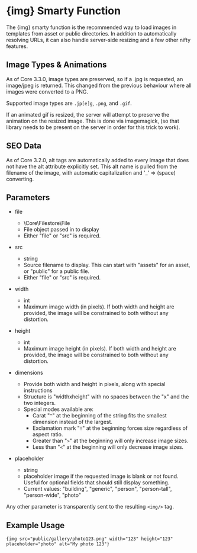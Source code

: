 # {img} Smarty Function

The {img} smarty function is the recommended way to load images in templates from asset or public directories.
In addition to automatically resolving URLs, it can also handle server-side resizing and a few other nifty features.

## Image Types &amp; Animations

As of Core 3.3.0, image types are preserved, so if a .jpg is requested, an image/jpeg is returned.
This changed from the previous behaviour where all images were converted to a PNG.

Supported image types are `.jp[e]g`, `.png`, and `.gif`.

If an animated gif is resized, the server will attempt to preserve the animation on the resized image.
This is done via imagemagick, (so that library needs to be present on the server in order for this trick to work).

## SEO Data

As of Core 3.2.0, alt tags are automatically added to every image that does not have the alt attribute explicitly set.
This alt name is pulled from the filename of the image, with automatic capitalization and '_' => (space) converting.

## Parameters

* file
	* \Core\Filestore\File
	* File object passed in to display
	* Either "file" or "src" is required.

* src
	* string
	* Source filename to display.  This can start with "assets" for an asset, or "public" for a public file.
	* Either "file" or "src" is required.

* width
	* int
	* Maximum image width (in pixels).  If both width and height are provided, the image will be constrained to both without any distortion.

* height
	* int
	* Maximum image height (in pixels).  If both width and height are provided, the image will be constrained to both without any distortion.

* dimensions
	* Provide both width and height in pixels, along with special instructions
	* Structure is "widthxheight" with no spaces between the "x" and the two integers.
	* Special modes available are:
		* Carat "`^`" at the beginning of the string fits the smallest dimension instead of the largest.
		* Exclamation mark "`!`" at the beginning forces size regardless of aspect ratio.
		* Greater than "`>`" at the beginning will only increase image sizes.
		* Less than "`<`" at the beginning will only decrease image sizes.

* placeholder
	* string
	* placeholder image if the requested image is blank or not found.  Useful for optional fields that should still display something.
	* Current values: "building", "generic", "person", "person-tall", "person-wide", "photo"

Any other parameter is transparently sent to the resulting `<img/>` tag.


## Example Usage

    {img src="public/gallery/photo123.png" width="123" height="123" placeholder="photo" alt="My photo 123"}